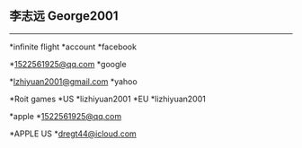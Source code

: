 ## 李志远  George2001
***
*infinite flight
*account 
*facebook

*1522561925@qq.com
*google

*lzhiyuan2001@gmail.com
*yahoo

*Roit games
*US
*lizhiyuan2001
*EU
*lizhiyuan2001

*apple
*1522561925@qq.com

*APPLE US
*dregt44@icloud.com
